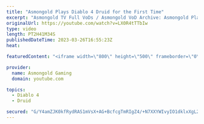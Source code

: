 ```yaml
---
title: "Asmongold Plays Diablo 4 Druid for the First Time"
excerpt: "Asmongold TV Full VoDs / Asmongold VoD Archive: Asmongold Plays Diablo IV Druid for the first Time going over all the ..."
originalUrl: https://youtube.com/watch?v=LX0R4tTTbIw
type: video
length: PT2H41M34S
publishedDateTime: 2023-03-26T16:55:23Z
heat: 

featuredContent: "<iframe width=\"800\" height=\"500\" frameborder=\"0\" src=\"https://www.youtube.com/embed/LX0R4tTTbIw\" allow=\"accelerometer; autoplay; encrypted-media; gyroscope; picture-in-picture\" allowfullscreen></iframe>"

provider:
  name: Asmongold Gaming
  domain: youtube.com

topics:
  - Diablo 4
  - Druid

secured: "G/Y4amZJK0kfRydRAS1mVsX+AG+BcfcgTmRIgZ4/+N7XXYWIvyIO1dklxXgL2xPDyTb5cFZ8a0HvNBvp+tMpb8xqZzq546iv9F9NNUH8K5vmdyyPFy7qH28tsTSGW+fj5SZht0ZaSOM3+7p0N5VVP5fhEGSW8eINdO+MdExmkdiMNbKwUjGEerSligpHL/cFv4LpR0Aw357k4oIi9irWMjs+lk0hAK50DEKdBSRexhPlDVa6Oy7Qe+Ie1d+PEOl2DcFuoTZo06eU4GFbHr7LRogcWiOM0UqPwCB4DtCet5kEDrVboEgZzFdiPQIysoPRt+gs7+9x1z4SzVpSJoFNDPBYEEgoGFyAVs5EhetBU1uAUS+XENy2A/tRq0uyaXFhBuNchjcMUDbVc46lSjIt/SYqIIF+KnS9+kOqP/qfO55e0hdorwGBWhkqvgIKbUSM;hzl+elEMfhBsa07ylu5k8g=="
---
```


